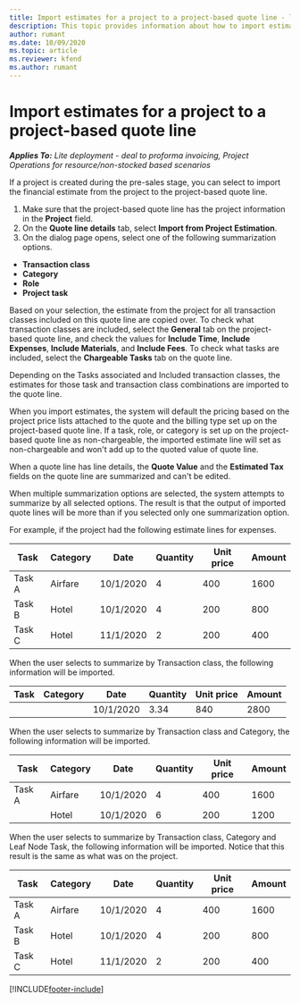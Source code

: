 ```yaml
---
title: Import estimates for a project to a project-based quote line - lite
description: This topic provides information about how to import estimates from a project to a quote line.
author: rumant
ms.date: 10/09/2020
ms.topic: article
ms.reviewer: kfend 
ms.author: rumant
---
```


# Import estimates for a project to a project-based quote line 

_**Applies To:** Lite deployment - deal to proforma invoicing, Project Operations for resource/non-stocked based scenarios_

If a project is created during the pre-sales stage, you can select to import the financial estimate from the project to the project-based quote line.

1. Make sure that the project-based quote line has the project information in the **Project** field.
2. On the **Quote line details** tab, select **Import from Project Estimation**.
3. On the dialog page opens, select one of the following summarization options.

  - **Transaction class**
  - **Category**
  - **Role** 
  - **Project task**

Based on your selection, the estimate from the project for all transaction classes included on this quote line are copied over. To check what transaction classes are included, select the **General** tab on the project-based quote line, and check the values for **Include Time**, **Include Expenses**, **Include Materials**, and **Include Fees**.  To check what tasks are included, select the **Chargeable Tasks** tab on the quote line.

Depending on the Tasks associated and Included transaction classes, the estimates for those task and transaction class combinations are imported to the quote line.

When you import estimates, the system will default the pricing based on the project price lists attached to the quote and the billing type set up on the project-based quote line. If a task, role, or category is set up on the project-based quote line as non-chargeable, the imported estimate line will set as non-chargeable and won't add up to the quoted value of quote line.

When a quote line has line details, the **Quote Value** and the **Estimated Tax** fields on the quote line are summarized and can't be edited.

When multiple summarization options are selected, the system attempts to summarize by all selected options. The result is that the output of imported quote lines will be more than if you selected only one summarization option.

For example, if the project had the following estimate lines for expenses.

| Task | Category | Date | Quantity | Unit price | Amount |
| --- | --- | --- | --- | --- | --- |
| Task A | Airfare | 10/1/2020 | 4 | 400 | 1600 |
| Task B | Hotel | 10/1/2020 | 4 | 200 | 800 |
| Task C | Hotel | 11/1/2020 | 2 | 200 | 400 |

When the user selects to summarize by Transaction class, the following information will be imported.

| Task | Category | Date | Quantity | Unit price | Amount |
| --- | --- | --- | --- | --- | --- |
|||10/1/2020 | 3.34 | 840 | 2800 |

When the user selects to summarize by Transaction class and Category, the following information will be imported.

| Task | Category | Date | Quantity | Unit price | Amount |
| --- | --- | --- | --- | --- | --- |
| Task A | Airfare | 10/1/2020 | 4 | 400 | 1600 |
| | Hotel | 10/1/2020 | 6 | 200 | 1200 |

When the user selects to summarize by Transaction class, Category and Leaf Node Task, the following information will be imported. Notice that this result is the same as what was on the project.

| Task | Category | Date | Quantity | Unit price | Amount |
| --- | --- | --- | --- | --- | --- |
| Task A | Airfare | 10/1/2020 | 4 | 400 | 1600 |
| Task B | Hotel | 10/1/2020 | 4 | 200 | 800 |
| Task C | Hotel | 11/1/2020 | 2 | 200 | 400 |


[!INCLUDE[footer-include](../../includes/footer-banner.md)]
